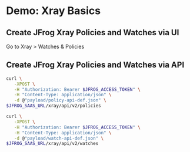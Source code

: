 # Demo: Xray Basics

## Create JFrog Xray Policies and Watches via UI

Go to Xray > Watches & Policies

## Create JFrog Xray Policies and Watches via API

```bash
curl \
   -XPOST \
   -H "Authorization: Bearer $JFROG_ACCESS_TOKEN" \
   -H "Content-Type: application/json" \
   -d @"payload/policy-api-def.json" \
$JFROG_SAAS_URL/xray/api/v2/policies

curl \
   -XPOST \
   -H "Authorization: Bearer $JFROG_ACCESS_TOKEN" \
   -H "Content-Type: application/json" \
   -d @"payload/watch-api-def.json" \
$JFROG_SAAS_URL/xray/api/v2/watches
```
